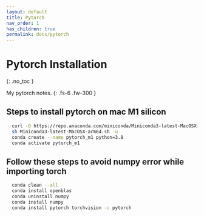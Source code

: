 ```yaml
---
layout: default
title: Pytorch
nav_order: 1
has_children: true
permalink: docs/pytorch
---
```


# Pytorch Installation

{: .no_toc }

My pytorch notes.
{: .fs-6 .fw-300 }

## Steps to install pytorch on mac M1 silicon

```bash
  curl -O https://repo.anaconda.com/miniconda/Miniconda3-latest-MacOSX-arm64.sh\nsh Miniconda3-latest-MacOSX-arm64.sh
  sh Miniconda3-latest-MacOSX-arm64.sh -u
  conda create --name pytorch_m1 python=3.8
  conda activate pytorch_m1 
```

## Follow these steps to avoid numpy error while importing torch

```bash
  conda clean --all
  conda install openblas
  conda uninstall numpy
  conda install numpy
  conda install pytorch torchvision -c pytorch
```
